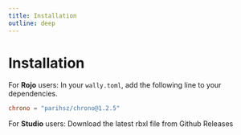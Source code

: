 ```yaml
---
title: Installation
outline: deep
---
```

# Installation

For **Rojo** users:
In your `wally.toml`, add the following line to your dependencies.

```toml
chrono = "parihsz/chrono@1.2.5"
```

For **Studio** users:
Download the latest rbxl file from Github Releases
